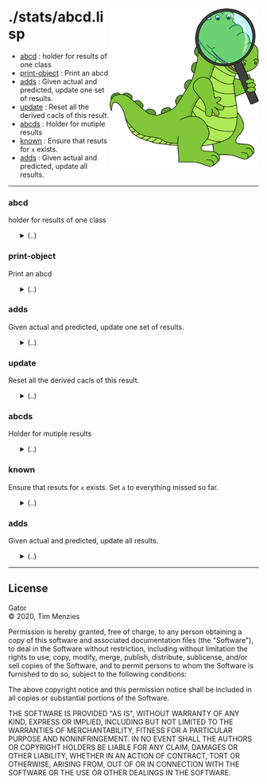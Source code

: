 <a name=top>
<img width=300 align=right src="https://raw.githubusercontent.com/timm/gator/main/docs/img/gator.png">

# ./stats/abcd.lisp
- [abcd](#abcd) : holder for results of one class
- [print-object](#print-object) : Print an abcd
- [adds](#adds) : Given actual and predicted, update one set of results.
- [update](#update) : Reset all the derived cacls of this result.
- [abcds](#abcds) : Holder for mutiple results
- [known](#known) : Ensure that resuts for `x` exists. 
- [adds](#adds) : Given actual and predicted, update all results.

--------

### abcd

holder for results of one class
 <ul>
<details><summary>(..)</summary>

```lisp
(defstruct abcd "" target (a 0) (b 0) (c 0) (d 0) acc pf prec pd f g)
```
</details></ul>

### print-object

Print an abcd
 <ul>
<details><summary>(..)</summary>

```lisp
(defmethod print-object ((i abcd) str)
  ""
  (with-slots (target pf prec pd f g n c d acc)
      (update i)
    (format str "target: ~a n: ~a pf: ~a prec: ~a pd: ~a f: ~a g: ~a acc: ~a"
            target (+ c d) (round (* 100 pf)) (round (* 100 prec))
            (round (* 100 pd)) (round (* 100 f)) (round (* 100 g))
            (round (* 100 acc)))))
```
</details></ul>

### adds

Given actual and predicted, update one set of results.
 <ul>
<details><summary>(..)</summary>

```lisp
(defmethod adds ((i abcd) actual predicted)
  ""
  (with-slots (a b c d target)
      i
    (if (eql actual target)
        (if (eql predicted actual)
            (incf d)
            (incf b))
        (if (eql predicted target)
            (incf c)
            (incf a)))))
```
</details></ul>

### update

Reset all the derived cacls of this result.
 <ul>
<details><summary>(..)</summary>

```lisp
(defmethod update ((i abcd) &aux notpf (zip (float (expt 10 -32))))
  ""
  (with-slots (a b c d acc pf prec pd f g n)
      i
    (setf acc (/ (+ a d) (+ zip a b c d))
          pf (/ c (+ zip a c))
          prec (/ d (+ zip c d))
          pd (/ d (+ zip b d))
          notpf (- 1 pf)
          f (/ (* 2 prec pd) (+ zip prec pd))
          g (/ (* 2 notpf pd) (+ zip notpf pd)))
    i))
```
</details></ul>

### abcds

Holder for mutiple results
 <ul>
<details><summary>(..)</summary>

```lisp
(defstruct abcds "" (yes 0) (no 0) all)
```
</details></ul>

### known

Ensure that resuts for `x` exists. 
   Set `a` to everything missed so far.
 <ul>
<details><summary>(..)</summary>

```lisp
(defmethod known ((i abcds) x)
  ""
  (with-slots (yes no all)
      i
    (unless (getf all x)
      (setf all (append `(,x ,(make-abcd :target x :a (+ yes no)) all))))))
```
</details></ul>

### adds

Given actual and predicted, update all results.
 <ul>
<details><summary>(..)</summary>

```lisp
(defmethod adds ((i abcds) actual predicted)
  ""
  (with-slots (yes no all)
      i
    (known i actual)
    (known i predicted)
    (if (equalp actual predicted)
        (incf yes)
        (incf no))
    (do-pairs (target result all) (adds result actual predicted))))
```
</details></ul>

<hr>


## License

Gator   
&copy; 2020, Tim Menzies

Permission is hereby granted, free of charge, to any person obtaining
a copy of this software and associated documentation files (the
"Software"), to deal in the Software without restriction, including
without limitation the rights to use, copy, modify, merge, publish,
distribute, sublicense, and/or sell copies of the Software, and to
permit persons to whom the Software is furnished to do so, subject
to the following conditions:

The above copyright notice and this permission notice shall be
included in all copies or substantial portions of the Software.

THE SOFTWARE IS PROVIDED "AS IS", WITHOUT WARRANTY OF ANY KIND,
EXPRESS OR IMPLIED, INCLUDING BUT NOT LIMITED TO THE WARRANTIES OF
MERCHANTABILITY, FITNESS FOR A PARTICULAR PURPOSE AND NONINFRINGEMENT.
IN NO EVENT SHALL THE AUTHORS OR COPYRIGHT HOLDERS BE LIABLE FOR
ANY CLAIM, DAMAGES OR OTHER LIABILITY, WHETHER IN AN ACTION OF
CONTRACT, TORT OR OTHERWISE, ARISING FROM, OUT OF OR IN CONNECTION
WITH THE SOFTWARE OR THE USE OR OTHER DEALINGS IN THE SOFTWARE.
